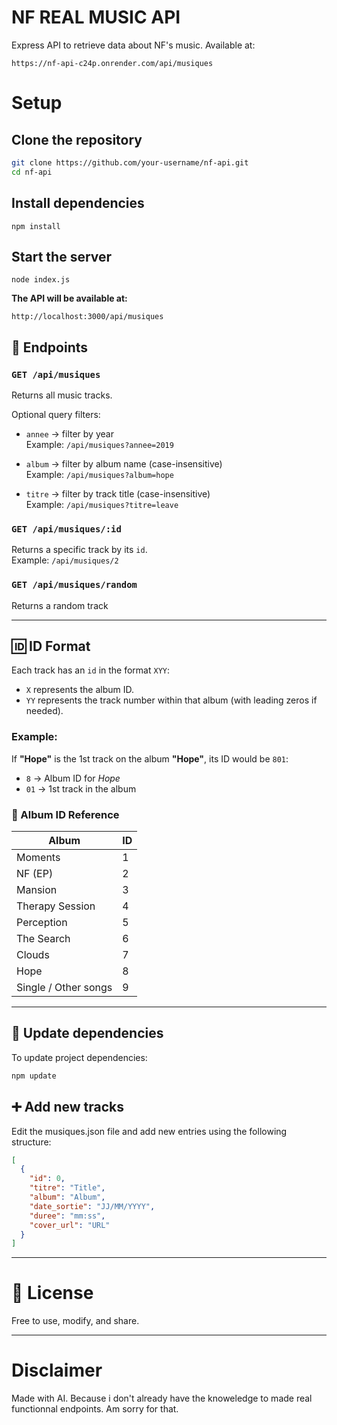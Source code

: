 # NF REAL MUSIC API

Express API to retrieve data about NF's music. Available at:

```
https://nf-api-c24p.onrender.com/api/musiques
```

# Setup

## Clone the repository

```bash
git clone https://github.com/your-username/nf-api.git
cd nf-api
```

## Install dependencies

```
npm install
```

## Start the server

```
node index.js
```

**The API will be available at:**

```
http://localhost:3000/api/musiques
```

## 📌 Endpoints

### `GET /api/musiques`

Returns all music tracks.

Optional query filters:

- `annee` → filter by year  
  Example: `/api/musiques?annee=2019`

- `album` → filter by album name (case-insensitive)  
  Example: `/api/musiques?album=hope`

- `titre` → filter by track title (case-insensitive)  
  Example: `/api/musiques?titre=leave`

### `GET /api/musiques/:id`

Returns a specific track by its `id`.  
Example: `/api/musiques/2`

### `GET /api/musiques/random`

Returns a random track

---

## 🆔 ID Format

Each track has an `id` in the format `XYY`:

- `X` represents the album ID.
- `YY` represents the track number within that album (with leading zeros if needed).

### Example:

If **"Hope"** is the 1st track on the album **"Hope"**, its ID would be `801`:

- `8` → Album ID for _Hope_
- `01` → 1st track in the album

### 🎵 Album ID Reference

| Album                | ID  |
| -------------------- | --- |
| Moments              | 1   |
| NF (EP)              | 2   |
| Mansion              | 3   |
| Therapy Session      | 4   |
| Perception           | 5   |
| The Search           | 6   |
| Clouds               | 7   |
| Hope                 | 8   |
| Single / Other songs | 9   |

---

## 🔧 Update dependencies

To update project dependencies:

```bash
npm update
```

## ➕ Add new tracks

Edit the musiques.json file and add new entries using the following structure:

```json
[
  {
    "id": 0,
    "titre": "Title",
    "album": "Album",
    "date_sortie": "JJ/MM/YYYY",
    "duree": "mm:ss",
    "cover_url": "URL"
  }
]
```

---

# 📄 License

Free to use, modify, and share.

---

# Disclaimer

Made with AI. Because i don't already have the knoweledge to made real functionnal endpoints. Am sorry for that.

